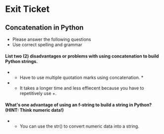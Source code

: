 
# Exit Ticket
## Concatenation in Python

- Please answer the following questions 
- Use correct spelling and grammar

#### List two (2) disadvantages or problems with using concatenation to build Python strings.
- * Have to use multiple quotation marks using concatenation. *
- * It takes a longer time and less effiecent because you have to repetitively use +.


#### What's one advantage of using an f-string to build a string in Python?  (HINT: Think numeric data!)
- * You can use the str() to convert numeric data into a string.





